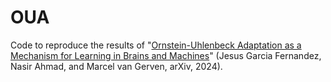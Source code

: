 # OUA

Code to reproduce the results of "[Ornstein-Uhlenbeck Adaptation as a Mechanism for Learning in Brains and Machines]([https://pages.github.com/](https://arxiv.org/abs/2410.13563))" (Jesus Garcia Fernandez, Nasir Ahmad, and Marcel van Gerven, arXiv, 2024).

